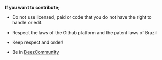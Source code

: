 **If you want to contribute;**

 
 - Do not use licensed, paid or code that you do not have the right to  
   handle or edit.
   
  
 - Respect the laws of the Github platform and the patent laws of Brazil

   
   

 - Keep respect and order!
  
 - Be in [BeezCommunity](https://discord.gg/V5fDvwurE9)
